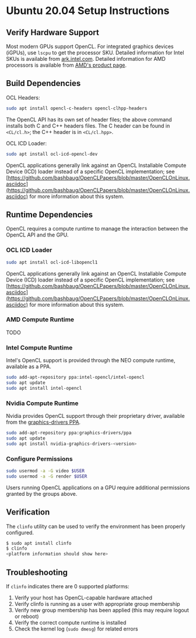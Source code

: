 # Ubuntu 20.04 Setup Instructions

## Verify Hardware Support

Most modern GPUs support OpenCL. For integrated graphics devices (iGPUs), use `lscpu` to get the processor SKU. Detailed information for Intel SKUs is available from [ark.intel.com](ark.intel.com). Detailed information for AMD processors is available from [AMD's product page](https://www.amd.com/en/products/specifications/processors).

## Build Dependencies

OCL Headers:

```bash
sudo apt install opencl-c-headers opencl-clhpp-headers
```

The OpenCL API has its own set of header files; the above command installs both C and C++ headers files. The C header can be found in `<CL/cl.h>`; the C++ header is in `<CL/cl.hpp>`.

OCL ICD Loader:

```bash
sudo apt install ocl-icd-opencl-dev
```

OpenCL applications generally link against an OpenCL Installable Compute Device (ICD) loader instead of a specific OpenCL implementation; see [https://github.com/bashbaug/OpenCLPapers/blob/master/OpenCLOnLinux.asciidoc](https://github.com/bashbaug/OpenCLPapers/blob/master/OpenCLOnLinux.asciidoc) for more information about this system.

## Runtime Dependencies

OpenCL requires a compute runtime to manage the interaction between the OpenCL API and the GPU.

### OCL ICD Loader

```bash
sudo apt install ocl-icd-libopencl1
```

OpenCL applications generally link against an OpenCL Installable Compute Device (ICD) loader instead of a specific OpenCL implementation; see [https://github.com/bashbaug/OpenCLPapers/blob/master/OpenCLOnLinux.asciidoc](https://github.com/bashbaug/OpenCLPapers/blob/master/OpenCLOnLinux.asciidoc) for more information about this system.

### AMD Compute Runtime

TODO

### Intel Compute Runtime

Intel's OpenCL support is provided through the NEO compute runtime, available as a PPA.

```bash
sudo add-apt-repository ppa:intel-opencl/intel-opencl
sudo apt update
sudo apt install intel-opencl
```

### Nvidia Compute Runtime

Nvidia provides OpenCL support through their proprietary driver, available from the [graphics-drivers PPA](https://launchpad.net/~graphics-drivers/+archive/ubuntu/ppa).

```bash
sudo add-apt-repository ppa:graphics-drivers/ppa
sudo apt update
sudo apt install nvidia-graphics-drivers-<version>
```

### Configure Permissions

```bash
sudo usermod -a -G video $USER
sudo usermod -a -G render $USER
```

Users running OpenCL applications on a GPU require additional permissions granted by the groups above.

## Verification

The `clinfo` utility can be used to verify the environment has been properly configured.

```bash
$ sudo apt install clinfo
$ clinfo
<platform information should show here>
```

## Troubleshooting

If `clinfo` indicates there are 0 supported platforms:

1. Verify your host has OpenCL-capable hardware attached
2. Verify clinfo is running as a user with appropriate group membership
3. Verify new group membership has been applied (this may require logout or reboot)
4. Verify the correct compute runtime is installed
5. Check the kernel log (`sudo dmesg`) for related errors
